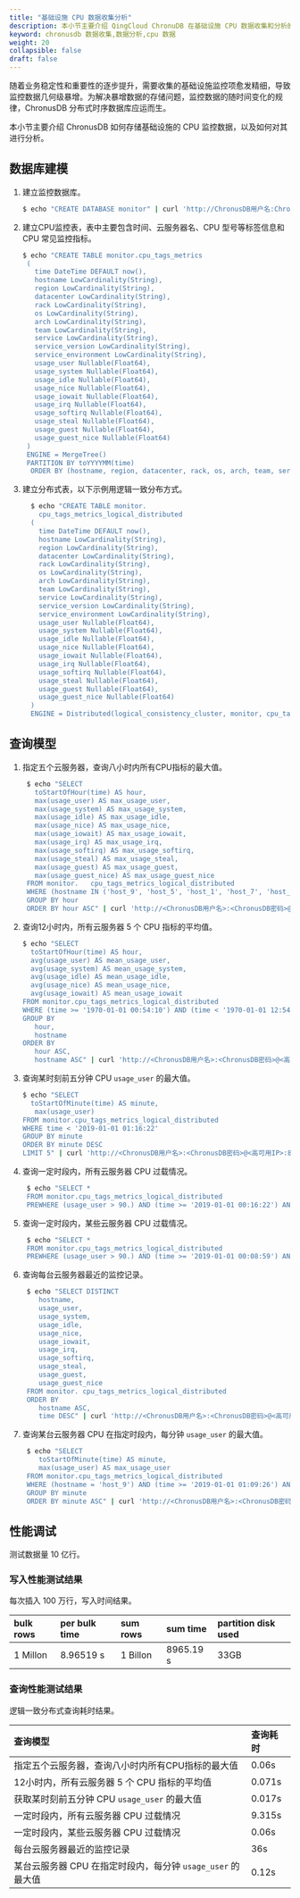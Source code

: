 ```yaml
---
title: "基础设施 CPU 数据收集分析"
description: 本小节主要介绍 QingCloud ChronuDB 在基础设施 CPU 数据收集和分析的应用。 
keyword: chronusdb 数据收集,数据分析,cpu 数据 
weight: 20
collapsible: false
draft: false
---
```


随着业务稳定性和重要性的逐步提升，需要收集的基础设施监控项愈发精细，导致监控数据几何级暴增。为解决暴增数据的存储问题，监控数据的随时间变化的规律，ChronusDB 分布式时序数据库应运而生。

本小节主要介绍 ChronusDB 如何存储基础设施的 CPU 监控数据，以及如何对其进行分析。

## 数据库建模

1. 建立监控数据库。

   ```bash
   $ echo "CREATE DATABASE monitor" | curl 'http://ChronusDB用户名:ChronusDB密码@高可用IP:8123/' --data-binary @-
   ```

2. 建立CPU监控表，表中主要包含时间、云服务器名、CPU 型号等标签信息和 CPU 常见监控指标。

   ```bash
   $ echo "CREATE TABLE monitor.cpu_tags_metrics
    (
      time DateTime DEFAULT now(),
      hostname LowCardinality(String),
      region LowCardinality(String),
      datacenter LowCardinality(String),
      rack LowCardinality(String),
      os LowCardinality(String),
      arch LowCardinality(String),
      team LowCardinality(String),
      service LowCardinality(String),
      service_version LowCardinality(String),
      service_environment LowCardinality(String),
      usage_user Nullable(Float64),
      usage_system Nullable(Float64),
      usage_idle Nullable(Float64),
      usage_nice Nullable(Float64),
      usage_iowait Nullable(Float64),
      usage_irq Nullable(Float64),
      usage_softirq Nullable(Float64),
      usage_steal Nullable(Float64),
      usage_guest Nullable(Float64),
      usage_guest_nice Nullable(Float64)
    )
    ENGINE = MergeTree()
    PARTITION BY toYYYYMM(time)
     ORDER BY (hostname, region, datacenter, rack, os, arch, team, service, service_version, service_environment)" | curl 'http://ChronusDB用户名:ChronusDB密码@高可用IP:8123/' --data-binary @-
   ```

3. 建立分布式表，以下示例用逻辑一致分布方式。
   
   ```bash
     $ echo "CREATE TABLE monitor.  
       cpu_tags_metrics_logical_distributed
     (
       time DateTime DEFAULT now(),
       hostname LowCardinality(String),
       region LowCardinality(String),
       datacenter LowCardinality(String),
       rack LowCardinality(String),
       os LowCardinality(String),
       arch LowCardinality(String),
       team LowCardinality(String),
       service LowCardinality(String),
       service_version LowCardinality(String),
       service_environment LowCardinality(String),
       usage_user Nullable(Float64),
       usage_system Nullable(Float64),
       usage_idle Nullable(Float64),
       usage_nice Nullable(Float64),
       usage_iowait Nullable(Float64),
       usage_irq Nullable(Float64),
       usage_softirq Nullable(Float64),
       usage_steal Nullable(Float64),
       usage_guest Nullable(Float64),
       usage_guest_nice Nullable(Float64)
     )
     ENGINE = Distributed(logical_consistency_cluster, monitor, cpu_tags_metrics, rand())"| curl 'http://ChronusDB用户名:ChronusDB密码@高可用IP:8123/' --data-binary @-
     ```

## 查询模型

1. 指定五个云服务器，查询八小时内所有CPU指标的最大值。

    ```bash
     $ echo "SELECT
       toStartOfHour(time) AS hour,
       max(usage_user) AS max_usage_user,
       max(usage_system) AS max_usage_system,
       max(usage_idle) AS max_usage_idle,
       max(usage_nice) AS max_usage_nice,
       max(usage_iowait) AS max_usage_iowait,
       max(usage_irq) AS max_usage_irq,
       max(usage_softirq) AS max_usage_softirq,
       max(usage_steal) AS max_usage_steal,
       max(usage_guest) AS max_usage_guest,
       max(usage_guest_nice) AS max_usage_guest_nice
     FROM monitor.   cpu_tags_metrics_logical_distributed
     WHERE (hostname IN ('host_9', 'host_5', 'host_1', 'host_7', 'host_2')) AND (time >= '2019-01-01 00:17:45') AND (time < '2019-01-01 08:17:45')
     GROUP BY hour
     ORDER BY hour ASC" | curl 'http://<ChronusDB用户名>:<ChronusDB密码>@<高可用IP>:8123/'  --data-binary @-
     ```

2. 查询12小时内，所有云服务器 5 个 CPU 指标的平均值。

     ```bash
     $ echo "SELECT
       toStartOfHour(time) AS hour,
       avg(usage_user) AS mean_usage_user,
       avg(usage_system) AS mean_usage_system,
       avg(usage_idle) AS mean_usage_idle,
       avg(usage_nice) AS mean_usage_nice,
       avg(usage_iowait) AS mean_usage_iowait
     FROM monitor.cpu_tags_metrics_logical_distributed
     WHERE (time >= '1970-01-01 00:54:10') AND (time < '1970-01-01 12:54:10')
     GROUP BY
        hour,
        hostname
     ORDER BY
        hour ASC,
        hostname ASC" | curl 'http://<ChronusDB用户名>:<ChronusDB密码>@<高可用IP>:8123/' --data-binary @-
     ```

3. 查询某时刻前五分钟 CPU `usage_user` 的最大值。
    
     ```bash
     $ echo "SELECT
       toStartOfMinute(time) AS minute,
        max(usage_user)
     FROM monitor.cpu_tags_metrics_logical_distributed
     WHERE time < '2019-01-01 01:16:22'
     GROUP BY minute
     ORDER BY minute DESC
     LIMIT 5" | curl 'http://<ChronusDB用户名>:<ChronusDB密码>@<高可用IP>:8123/' --data-binary @-
     ```

4. 查询一定时段内，所有云服务器 CPU 过载情况。

    ```bash
     $ echo "SELECT *
     FROM monitor.cpu_tags_metrics_logical_distributed
     PREWHERE (usage_user > 90.) AND (time >= '2019-01-01 00:16:22') AND (time < '2019-01-01 12:16:22')" | curl 'http://<ChronusDB用户名>:<ChronusDB密码>@<高可用IP>:8123/' --data-binary @-
     ```

5. 查询一定时段内，某些云服务器 CPU 过载情况。

    ```bash
     $ echo "SELECT *
     FROM monitor.cpu_tags_metrics_logical_distributed
     PREWHERE (usage_user > 90.) AND (time >= '2019-01-01 00:08:59') AND (time < '2019-01-01 12:08:59') AND (hostname IN ('host_9', 'host_5', 'host_1', 'host_7', 'host_2'))" | curl 'http://<ChronusDB用户名>:<ChronusDB密码>@<高可用IP>:8123/' --data-binary @-
     ```

6. 查询每台云服务器最近的监控记录。

    ```bash
     $ echo "SELECT DISTINCT
        hostname,
        usage_user,
        usage_system,
        usage_idle,
        usage_nice,
        usage_iowait,
        usage_irq,
        usage_softirq,
        usage_steal,
        usage_guest,
        usage_guest_nice
     FROM monitor. cpu_tags_metrics_logical_distributed
     ORDER BY
        hostname ASC,
        time DESC" | curl 'http://<ChronusDB用户名>:<ChronusDB密码>@<高可用IP>:8123/' --data-binary @-
    ```

7. 查询某台云服务器 CPU 在指定时段内，每分钟 `usage_user` 的最大值。
    
    ```bash
     $ echo "SELECT
        toStartOfMinute(time) AS minute,
        max(usage_user) AS max_usage_user
     FROM monitor.cpu_tags_metrics_logical_distributed
     WHERE (hostname = 'host_9') AND (time >= '2019-01-01 01:09:26') AND (time < '2019-01-01 01:09:27')
     GROUP BY minute
     ORDER BY minute ASC" | curl 'http://<ChronusDB用户名>:<ChronusDB密码>@<高可用IP>:8123/' --data-binary @-
    ```

## 性能调试

测试数据量 10 亿行。

### 写入性能测试结果

每次插入 100 万行，写入时间结果。

| bulk rows | per bulk time | sum rows | sum time | partition disk used |
|:--|:--|:--|:--|:--|
| 1 Millon | 8.96519 s | 1 Billon | 8965.19 s | 33GB |

### 查询性能测试结果

逻辑一致分布式查询耗时结果。

| 查询模型 | 查询耗时 |
|:--|:--|
| 指定五个云服务器，查询八小时内所有CPU指标的最大值 | 0.06s |
| 12小时内，所有云服务器 5 个 CPU 指标的平均值 | 0.071s |
| 获取某时刻前五分钟 CPU `usage_user` 的最大值 | 0.017s |
| 一定时段内，所有云服务器 CPU 过载情况 | 9.315s |
| 一定时段内，某些云服务器 CPU 过载情况 | 0.06s |
| 每台云服务器最近的监控记录 | 36s |
| 某台云服务器 CPU 在指定时段内，每分钟 `usage_user` 的最大值 | 0.12s |
